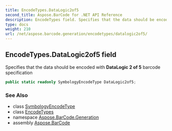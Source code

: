 ```yaml
---
title: EncodeTypes.DataLogic2of5
second_title: Aspose.BarCode for .NET API Reference
description: EncodeTypes field. Specifies that the data should be encoded with DataLogic 2 of 5 barcode specification
type: docs
weight: 210
url: /net/aspose.barcode.generation/encodetypes/datalogic2of5/
---
```

## EncodeTypes.DataLogic2of5 field

Specifies that the data should be encoded with **DataLogic 2 of 5** barcode specification

```csharp
public static readonly SymbologyEncodeType DataLogic2of5;
```

### See Also

* class [SymbologyEncodeType](../../symbologyencodetype/)
* class [EncodeTypes](../)
* namespace [Aspose.BarCode.Generation](../../encodetypes/)
* assembly [Aspose.BarCode](../../../)


